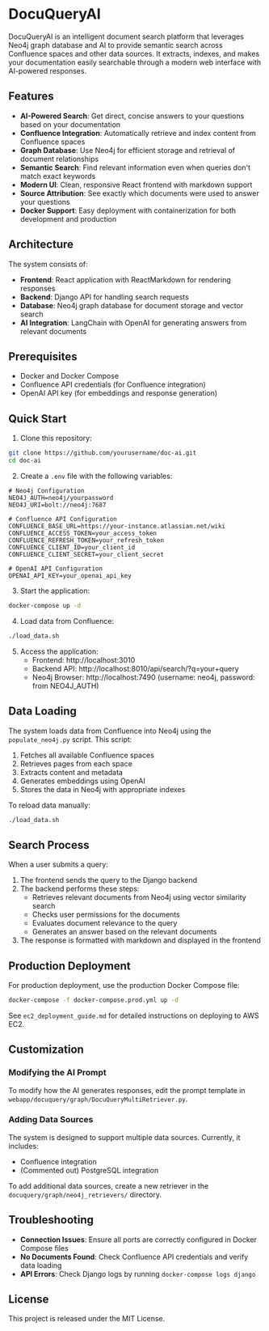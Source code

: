 # DocuQueryAI

DocuQueryAI is an intelligent document search platform that leverages Neo4j graph database and AI to provide semantic search across Confluence spaces and other data sources. It extracts, indexes, and makes your documentation easily searchable through a modern web interface with AI-powered responses.

## Features

- **AI-Powered Search**: Get direct, concise answers to your questions based on your documentation
- **Confluence Integration**: Automatically retrieve and index content from Confluence spaces
- **Graph Database**: Use Neo4j for efficient storage and retrieval of document relationships
- **Semantic Search**: Find relevant information even when queries don't match exact keywords
- **Modern UI**: Clean, responsive React frontend with markdown support
- **Source Attribution**: See exactly which documents were used to answer your questions
- **Docker Support**: Easy deployment with containerization for both development and production

## Architecture

The system consists of:

- **Frontend**: React application with ReactMarkdown for rendering responses
- **Backend**: Django API for handling search requests
- **Database**: Neo4j graph database for document storage and vector search
- **AI Integration**: LangChain with OpenAI for generating answers from relevant documents

## Prerequisites

- Docker and Docker Compose
- Confluence API credentials (for Confluence integration)
- OpenAI API key (for embeddings and response generation)

## Quick Start

1. Clone this repository:
```bash
git clone https://github.com/yourusername/doc-ai.git
cd doc-ai
```

2. Create a `.env` file with the following variables:
```
# Neo4j Configuration
NEO4J_AUTH=neo4j/yourpassword
NEO4J_URI=bolt://neo4j:7687

# Confluence API Configuration
CONFLUENCE_BASE_URL=https://your-instance.atlassian.net/wiki
CONFLUENCE_ACCESS_TOKEN=your_access_token
CONFLUENCE_REFRESH_TOKEN=your_refresh_token
CONFLUENCE_CLIENT_ID=your_client_id
CONFLUENCE_CLIENT_SECRET=your_client_secret

# OpenAI API Configuration
OPENAI_API_KEY=your_openai_api_key
```

3. Start the application:
```bash
docker-compose up -d
```

4. Load data from Confluence:
```bash
./load_data.sh
```

5. Access the application:
   - Frontend: http://localhost:3010
   - Backend API: http://localhost:8010/api/search/?q=your+query
   - Neo4j Browser: http://localhost:7490 (username: neo4j, password: from NEO4J_AUTH)

## Data Loading

The system loads data from Confluence into Neo4j using the `populate_neo4j.py` script. This script:

1. Fetches all available Confluence spaces
2. Retrieves pages from each space
3. Extracts content and metadata
4. Generates embeddings using OpenAI
5. Stores the data in Neo4j with appropriate indexes

To reload data manually:
```bash
./load_data.sh
```

## Search Process

When a user submits a query:

1. The frontend sends the query to the Django backend
2. The backend performs these steps:
   - Retrieves relevant documents from Neo4j using vector similarity search
   - Checks user permissions for the documents
   - Evaluates document relevance to the query
   - Generates an answer based on the relevant documents
3. The response is formatted with markdown and displayed in the frontend

## Production Deployment

For production deployment, use the production Docker Compose file:

```bash
docker-compose -f docker-compose.prod.yml up -d
```

See `ec2_deployment_guide.md` for detailed instructions on deploying to AWS EC2.

## Customization

### Modifying the AI Prompt

To modify how the AI generates responses, edit the prompt template in `webapp/docuquery/graph/DocuQueryMultiRetriever.py`.

### Adding Data Sources

The system is designed to support multiple data sources. Currently, it includes:
- Confluence integration
- (Commented out) PostgreSQL integration

To add additional data sources, create a new retriever in the `docuquery/graph/neo4j_retrievers/` directory.

## Troubleshooting

- **Connection Issues**: Ensure all ports are correctly configured in Docker Compose files
- **No Documents Found**: Check Confluence API credentials and verify data loading
- **API Errors**: Check Django logs by running `docker-compose logs django`

## License

This project is released under the MIT License. 